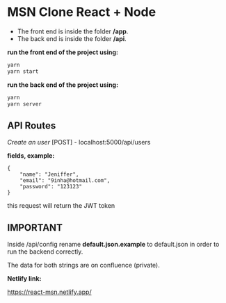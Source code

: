 # MSN Clone React + Node

- The front end is inside the folder **/app**.
- The back end is inside the folder **/api**.

**run the front end of the project using:**
```bash
yarn 
yarn start
```
**run the back end of the project using:**
```bash
yarn 
yarn server
```

## API Routes

*Create an user* [POST] - localhost:5000/api/users

**fields, example:**
```
{
    "name": "Jeniffer",
    "email": "9inha@hotmail.com",
    "password": "123123"
}
```

this request will return the JWT token

## IMPORTANT

Inside /api/config rename **default.json.example** to default.json in order to run the backend correctly.

The data for both strings are on confluence (private).

**Netlify link:**

https://react-msn.netlify.app/
 
